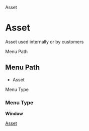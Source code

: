 
Asset
# Asset


Asset used internally or by customers

Menu Path
## Menu Path



- Asset

Menu Type
### Menu Type

**Window**


[Asset](../../window-asset.md)